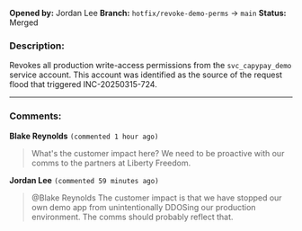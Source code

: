 **Opened by:** Jordan Lee
**Branch:** `hotfix/revoke-demo-perms` -> `main`
**Status:** Merged

### Description:
Revokes all production write-access permissions from the `svc_capypay_demo` service account. This account was identified as the source of the request flood that triggered INC-20250315-724.

---
### Comments:

**Blake Reynolds** `(commented 1 hour ago)`
> What's the customer impact here? We need to be proactive with our comms to the partners at Liberty Freedom.

**Jordan Lee** `(commented 59 minutes ago)`
> @Blake Reynolds The customer impact is that we have stopped our own demo app from unintentionally DDOSing our production environment. The comms should probably reflect that.
